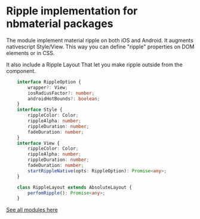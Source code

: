 
# Ripple implementation for nbmaterial packages

The module implement material ripple on both iOS and Android.
It augments nativescript Style/View.
This way you can define "ripple" properties on DOM elements or in CSS.

It also include a Ripple Layout That let you make ripple outside from the component.

```typescript
    interface RippleOption {
        wrapper?: View;
        iosRadiusFactor?: number;
        androidHotBounds?: boolean;
    } 
    interface Style {
        rippleColor: Color;
        rippleAlpha: number;
        rippleDuration: number;
        fadeDuration: number;
    }  
    interface View {
        rippleColor: Color;
        rippleAlpha: number;
        rippleDuration: number;
        fadeDuration: number;
        startRippleNative(opts: RippleOption): Promise<any>;
    } 

    class RippleLayout extends AbsoluteLayout {
        perfomRipple(): Promise<any>;
    }
```


[See all modules here](https://github.com/nabil-mansouri/nativescript-nbmaterial)